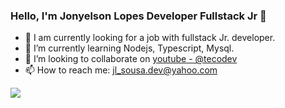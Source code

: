 ### Hello, I'm Jonyelson Lopes Developer Fullstack Jr 👋

- 🔭 I am currently looking for a job with fullstack Jr. developer.
- 🌱 I’m currently learning Nodejs, Typescript, Mysql.
- 👯 I’m looking to collaborate on [youtube - @tecodev](https://www.youtube.com/channel/UCVFoQbSA_ASAwqw26oL0h7w)
- 📫 How to reach me: jl_sousa.dev@yahoo.com

<img src="https://github-readme-stats.vercel.app/api?username=JL-Sousa&&show_icons=true&title_color=FF4500&icon_color=bb2acf&text_color=daf7dc&bg_color=000000">

